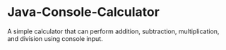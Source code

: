 # Java-Console-Calculator

A simple calculator that can perform addition, subtraction, multiplication, and division using console input.
